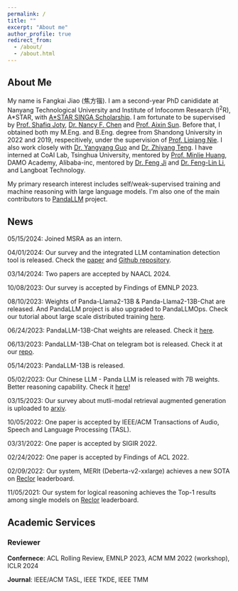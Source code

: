 ```yaml
---
permalink: /
title: ""
excerpt: "About me"
author_profile: true
redirect_from: 
  - /about/
  - /about.html
---
```


## About Me

My name is Fangkai Jiao (焦方锴). I am a second-year PhD canididate at Nanyang Technological University and Institute of Infocomm Research (I<sup>2</sup>R), A*STAR, with [A*STAR SINGA Scholarship](https://www.a-star.edu.sg/Scholarships/for-graduate-studies/singapore-international-graduate-award-singa). I am fortunate to be supervised by [Prof. Shafiq Joty](https://raihanjoty.github.io/), [Dr. Nancy F. Chen](https://sites.google.com/site/nancyfchen/home) and [Prof. Aixin Sun](https://personal.ntu.edu.sg/axsun/). Before that, I obtained both my M.Eng. and B.Eng. degree from Shandong University in 2022 and 2019, respecitively, under the supervision of [Prof. Liqiang Nie](https://liqiangnie.github.io/). I also work closely with [Dr. Yangyang Guo](https://guoyang9.github.io/) and [Dr. Zhiyang Teng](https://zeeeyang.github.io/). I have interned at CoAI Lab, Tsinghua University, mentored by [Prof. Minlie Huang](https://coai.cs.tsinghua.edu.cn/hml), DAMO Academy, Alibaba-inc, mentored by [Dr. Feng Ji](https://scholar.google.com/citations?user=BxWZ-ZgAAAAJ&hl=zh-CN) and [Dr. Feng-Lin Li](https://scholar.google.it/citations?user=xo_dfnMAAAAJ&hl=en), and Langboat Technology. 

My primary research interest includes self/weak-supervised training and machine reasoning with large language models. I'm also one of the main contributors to [PandaLLM](https://github.com/dandelionsllm/pandallm) project.



## News

05/15/2024: Joined MSRA as an intern.

04/01/2024: Our survey and the integrated LLM contamination detection tool is released. Check the [paper](https://arxiv.org/abs/2404.00699) and [Github repository](https://github.com/ntunlp/LLMSanitize).

03/14/2024: Two papers are accepted by NAACL 2024.

10/08/2023: Our survey is accepted by Findings of EMNLP 2023.

08/10/2023: Weights of Panda-Llama2-13B & Panda-Llama2-13B-Chat are released. And PandaLLM project is also upgraded to PandaLLMOps. Check our tutorial about large scale distributed training [here](https://panda-tutorial.readthedocs.io/en/latest/quick_start.html).

06/24/2023: PandaLLM-13B-Chat weights are released. Check it [here](https://huggingface.co/chitanda/llama-panda-13b-zh-wudao-chat-delta).

06/13/2023: PandaLLM-13B-Chat on telegram bot is released. Check it at our [repo](https://github.com/dandelionsllm/pandallm#%E6%9C%80%E8%BF%91%E6%9B%B4%E6%96%B0).

05/14/2023: PandaLLM-13B is released.

05/02/2023: Our Chinese LLM - Panda LLM is released with 7B weights. Better reasoning capability. Check it [here](https://github.com/dandelionsllm/pandallm)!

03/15/2023: Our survey about mutli-modal retrieval augmented generation is uploaded to [arxiv](https://arxiv.org/abs/2303.10868).

10/05/2022: One paper is accepted by IEEE/ACM Transactions of Audio, Speech and Language Processing (TASL).

03/31/2022: One paper is accepted by SIGIR 2022.

02/24/2022: One paper is accepted by Findings of ACL 2022.

02/09/2022: Our system, MERIt (Deberta-v2-xxlarge) achieves a new SOTA on [Reclor](https://eval.ai/web/challenges/challenge-page/503/leaderboard/1347) leaderboard.

11/05/2021: Our system for logical reasoning achieves the Top-1 results among single models on [Reclor](https://eval.ai/web/challenges/challenge-page/503/leaderboard/1347) leaderboard.

## Academic Services

### Reviewer

**Confernece**: ACL Rolling Review, EMNLP 2023, ACM MM 2022 (workshop), ICLR 2024

**Journal**: IEEE/ACM TASL, IEEE TKDE, IEEE TMM
